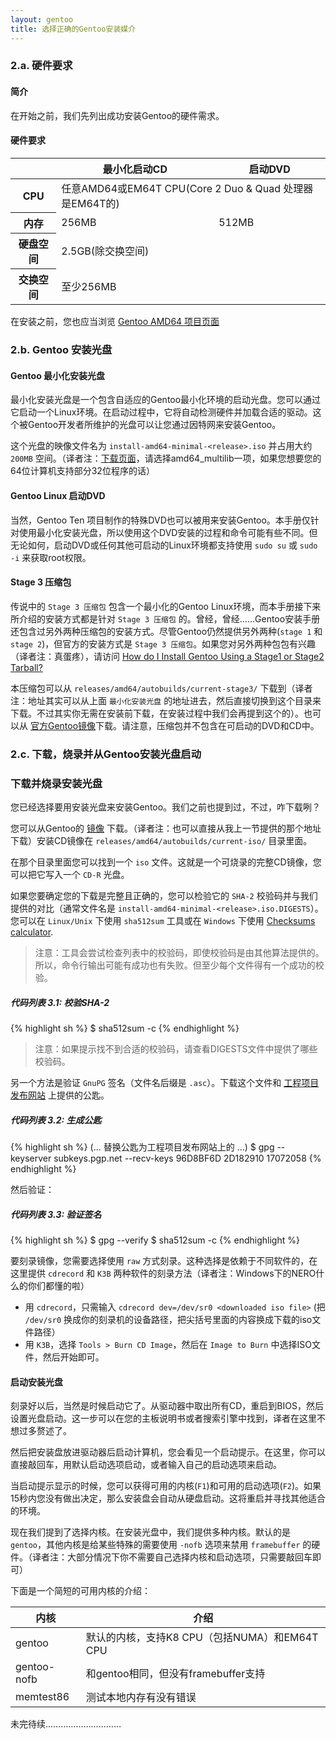 ```yaml
---
layout: gentoo
title: 选择正确的Gentoo安装媒介
---
```

### 2.a. 硬件要求

#### __简介__

在开始之前，我们先列出成功安装Gentoo的硬件需求。

#### __硬件要求__

<table class="table table-striped table-bordered">
  <thead>
    <tr>
      <th></th>
      <th>最小化启动CD</th>
      <th>启动DVD</th>
    </tr>
  </thead>
  <tbody>
    <tr>
      <th>CPU</th>
      <td colspan="2">任意AMD64或EM64T CPU(Core 2 Duo & Quad 处理器是EM64T的)</td>
    </tr>
    <tr>
      <th>内存</th>
      <td>256MB</td>
      <td>512MB</td>
    </tr>
    <tr>
      <th>硬盘空间</th>
      <td colspan="2">2.5GB(除交换空间)</td>
    </tr>
    <tr>
      <th>交换空间</th>
      <td colspan="2">至少256MB</td>
    </tr>
  </tbody>
</table>

在安装之前，您也应当浏览 [Gentoo AMD64 项目页面](http://www.gentoo.org/proj/en/base/amd64/)

### 2.b. Gentoo 安装光盘

#### __Gentoo 最小化安装光盘__

最小化安装光盘是一个包含自适应的Gentoo最小化环境的启动光盘。您可以通过它启动一个Linux环境。在启动过程中，它将自动检测硬件并加载合适的驱动。这个被Gentoo开发者所维护的光盘可以让您通过因特网来安装Gentoo。

这个光盘的映像文件名为 `install-amd64-minimal-<release>.iso` 并占用大约 `200MB` 空间。（译者注：[下载页面](`http://www.gentoo.org/main/en/where.xml`)，请选择amd64_multilib一项，如果您想要您的64位计算机支持部分32位程序的话）

#### __Gentoo Linux 启动DVD__

当然，Gentoo Ten 项目制作的特殊DVD也可以被用来安装Gentoo。本手册仅针对使用最小化安装光盘，所以使用这个DVD安装的过程和命令可能有些不同。但无论如何，启动DVD或任何其他可启动的Linux环境都支持使用 `sudo su` 或 `sudo -i` 来获取root权限。

#### __Stage 3 压缩包__

传说中的  `Stage 3 压缩包` 包含一个最小化的Gentoo Linux环境，而本手册接下来所介绍的安装方式都是针对 `Stage 3 压缩包` 的。曾经，曾经……Gentoo安装手册还包含过另外两种压缩包的安装方式。尽管Gentoo仍然提供另外两种(`stage 1` 和 `stage 2`)，但官方的安装方式是 `Stage 3 压缩包`。如果您对另外两种包包有兴趣（译者注：真蛋疼），请访问 [How do I Install Gentoo Using a Stage1 or Stage2 Tarball?](https://wiki.gentoo.org/wiki/FAQ#How_do_I_Install_Gentoo_Using_a_Stage1_or_Stage2_Tarball.3F)

本压缩包可以从 `releases/amd64/autobuilds/current-stage3/` 下载到（译者注：地址其实可以从上面 `最小化安装光盘` 的地址进去，然后直接切换到这个目录来下载。不过其实你无需在安装前下载，在安装过程中我们会再提到这个的）。也可以从 [官方Gentoo镜像](http://www.gentoo.org/main/en/mirrors.xml)下载。请注意，压缩包并不包含在可启动的DVD和CD中。

### 2.c. 下载，烧录并从Gentoo安装光盘启动

### __下载并烧录安装光盘__

您已经选择要用安装光盘来安装Gentoo。我们之前也提到过，不过，咋下载咧？

您可以从Gentoo的 [镜像](http://www.gentoo.org/main/en/mirrors.xml) 下载。（译者注：也可以直接从我上一节提供的那个地址下载）安装CD镜像在 `releases/amd64/autobuilds/current-iso/` 目录里面。

在那个目录里面您可以找到一个 `iso` 文件。这就是一个可烧录的完整CD镜像，您可以把它写入一个 `CD-R` 光盘。

如果您要确定您的下载是完整且正确的，您可以检验它的 `SHA-2` 校验码并与我们提供的对比（通常文件名是 `install-amd64-minimal-<release>.iso.DIGESTS`）。您可以在 `Linux/Unix` 下使用 `sha512sum` 工具或在 `Windows` 下使用 [Checksums calculator](http://www.sinf.gr/en/hashcalc.html).

> 注意：工具会尝试检查列表中的校验码，即使校验码是由其他算法提供的。所以，命令行输出可能有成功也有失败。但至少每个文件得有一个成功的校验。

##### __代码列表 3.1: 校验SHA-2__

{% highlight sh %}
$ sha512sum -c <downloaded iso.DIGESTS>
{% endhighlight %}

> 注意：如果提示找不到合适的校验码，请查看DIGESTS文件中提供了哪些校验码。

另一个方法是验证 `GnuPG` 签名（文件名后缀是 `.asc`）。下载这个文件和 [工程项目发布网站](http://www.gentoo.org/proj/en/releng/index.xml) 上提供的公匙。

##### __代码列表 3.2: 生成公匙__

{% highlight sh %}
(... 替换公匙为工程项目发布网站上的 ...)
$ gpg --keyserver subkeys.pgp.net --recv-keys 96D8BF6D 2D182910 17072058
{% endhighlight %}

然后验证：

##### __代码列表 3.3: 验证签名__

{% highlight sh %}
$ gpg --verify <downloaded iso.DIGESTS.asc>
$ sha512sum -c <downloaded iso.DIGESTS.asc>
{% endhighlight %}

要刻录镜像，您需要选择使用 `raw` 方式刻录。这种选择是依赖于不同软件的，在这里提供 `cdrecord` 和 `K3B` 两种软件的刻录方法（译者注：Windows下的NERO什么的你们都懂的啦）

* 用 `cdrecord`，只需输入 `cdrecord dev=/dev/sr0 <downloaded iso file>` (把 `/dev/sr0` 换成你的刻录机的设备路径，把尖括号里面的内容换成下载的iso文件路径）
* 用 `K3B`，选择 `Tools > Burn CD Image`，然后在 `Image to Burn` 中选择ISO文件，然后开始即可。

#### __启动安装光盘__

刻录好以后，当然是时候启动它了。从驱动器中取出所有CD，重启到BIOS，然后设置光盘启动。这一步可以在您的主板说明书或者搜索引擎中找到，译者在这里不想过多赘述了。

然后把安装盘放进驱动器后启动计算机，您会看见一个启动提示。在这里，你可以直接敲回车，用默认启动选项启动，或者输入自己的启动选项来启动。

当启动提示显示的时候，您可以获得可用的内核(`F1`)和可用的启动选项(`F2`)。如果15秒内您没有做出决定，那么安装盘会自动从硬盘启动。这将重启并寻找其他适合的环境。

现在我们提到了选择内核。在安装光盘中，我们提供多种内核。默认的是 `gentoo`，其他内核是给某些特殊的需要使用 `-nofb` 选项来禁用 `framebuffer` 的硬件。（译者注：大部分情况下你不需要自己选择内核和启动选项，只需要敲回车即可）

下面是一个简短的可用内核的介绍：

<table class="table table-striped table-bordered">
  <thead>
    <tr>
      <th>内核</th>
      <th>介绍</th>
    </tr>
  </thead>
  <tbody>
    <tr>
      <td>gentoo</td>
      <td>默认的内核，支持K8 CPU（包括NUMA）和EM64T CPU</td>
    </tr>
    <tr>
      <td>gentoo-nofb</td>
      <td>和gentoo相同，但没有framebuffer支持</td>
    </tr>
    <tr>
      <td>memtest86</td>
      <td>测试本地内存有没有错误</td>
    </tr>
  </tbody>
</table>

未完待续…………………………
